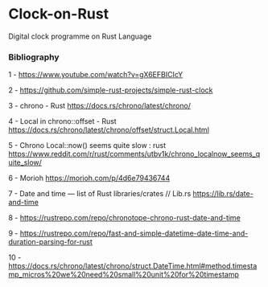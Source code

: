 # Clock-on-Rust
Digital clock programme on Rust Language


### Bibliography


1 - https://www.youtube.com/watch?v=gX6EFBICIcY

2 - https://github.com/simple-rust-projects/simple-rust-clock

3 - chrono - Rust
    https://docs.rs/chrono/latest/chrono/

4 - Local in chrono::offset - Rust
    https://docs.rs/chrono/latest/chrono/offset/struct.Local.html

5 - Chrono Local::now() seems quite slow : rust
    https://www.reddit.com/r/rust/comments/utbv1k/chrono_localnow_seems_quite_slow/

6 - Morioh
    https://morioh.com/p/4d6e79436744

7 - Date and time — list of Rust libraries/crates // Lib.rs
    https://lib.rs/date-and-time

8 - https://rustrepo.com/repo/chronotope-chrono-rust-date-and-time


9 - https://rustrepo.com/repo/fast-and-simple-datetime-date-time-and-duration-parsing-for-rust

10 - https://docs.rs/chrono/latest/chrono/struct.DateTime.html#method.timestamp_micros%20we%20need%20small%20unit%20for%20timestamp
